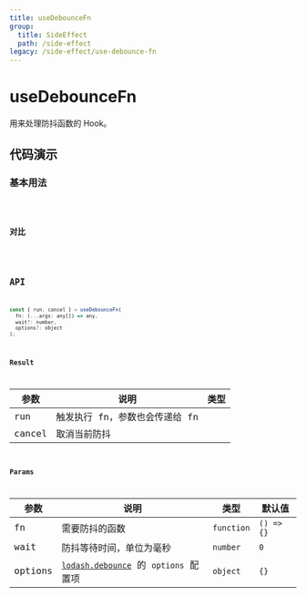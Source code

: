 ```yaml
---
title: useDebounceFn
group:
  title: SideEffect
  path: /side-effect
legacy: /side-effect/use-debounce-fn
---
```


# useDebounceFn

用来处理防抖函数的 Hook。

## 代码演示

### 基本用法

<code src="./demos/Demo1.tsx" />

### 对比

<code src="./demos/Demo2.tsx" />

## API

```javascript
const { run, cancel } = useDebounceFn(
  fn: (...args: any[]) => any,
  wait?: number,
  options?: object
);
```

### Result

| 参数   | 说明                           | 类型 |
| ------ | ------------------------------ | ---- |
| run    | 触发执行 fn，参数也会传递给 fn |
| cancel | 取消当前防抖                   |

### Params

| 参数    | 说明                                                                                                      | 类型       | 默认值     |
| ------- | --------------------------------------------------------------------------------------------------------- | ---------- | ---------- |
| fn      | 需要防抖的函数                                                                                            | `function` | `() => {}` |
| wait    | 防抖等待时间，单位为毫秒                                                                                  | `number`   | `0`        |
| options | [`lodash.debounce`](https://www.lodashjs.com/docs/latest#_debouncefunc-wait0-options) 的 `options` 配置项 | `object`   | `{}`       |
